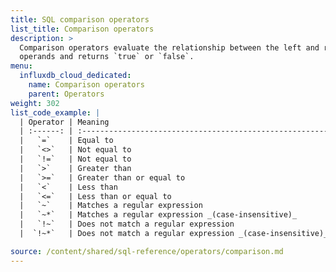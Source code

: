 ```yaml
---
title: SQL comparison operators
list_title: Comparison operators
description: >
  Comparison operators evaluate the relationship between the left and right
  operands and returns `true` or `false`.
menu:
  influxdb_cloud_dedicated:
    name: Comparison operators
    parent: Operators
weight: 302
list_code_example: |
  | Operator | Meaning                                                  | Example           |
  | :------: | :------------------------------------------------------- | :---------------- |
  |   `=`    | Equal to                                                 | `123 = 123`       |
  |   `<>`   | Not equal to                                             | `123 <> 456`      |
  |   `!=`   | Not equal to                                             | `123 != 456`      |
  |   `>`    | Greater than                                             | `3 > 2`           |
  |   `>=`   | Greater than or equal to                                 | `3 >= 2`          |
  |   `<`    | Less than                                                | `1 < 2`           |
  |   `<=`   | Less than or equal to                                    | `1 <= 2`          |
  |   `~`    | Matches a regular expression                             | `'abc' ~ 'a.*'`   |
  |   `~*`   | Matches a regular expression _(case-insensitive)_        | `'Abc' ~* 'A.*'`  |
  |   `!~`   | Does not match a regular expression                      | `'abc' !~ 'd.*'`  |
  |  `!~*`   | Does not match a regular expression _(case-insensitive)_ | `'Abc' !~* 'a.*'` |

source: /content/shared/sql-reference/operators/comparison.md
---
```


<!-- 
The content of this page is at /content/shared/sql-reference/operators/comparison.md
-->
